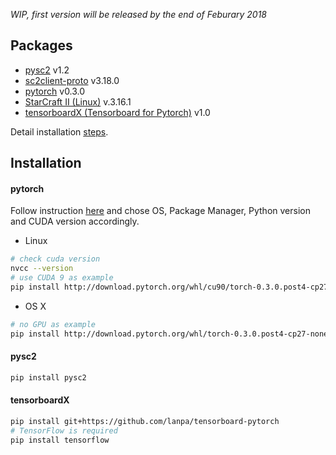 *WIP, first version will be released by the end of Feburary 2018*

## Packages
* [pysc2](https://github.com/deepmind/pysc2) v1.2
* [sc2client-proto](https://github.com/Blizzard/s2client-proto) v3.18.0
* [pytorch](https://github.com/pytorch/pytorch) v0.3.0
* [StarCraft II (Linux)](https://github.com/Blizzard/s2client-proto#downloads) v.3.16.1
* [tensorboardX (Tensorboard for Pytorch)](https://github.com/lanpa/tensorboard-pytorch) v1.0

Detail installation [steps](#installation).

## <a id='installation'></a> Installation
#### pytorch
Follow instruction [here](http://pytorch.org) and chose OS, Package Manager, Python version and CUDA version accordingly.
- Linux
```bash
# check cuda version
nvcc --version
# use CUDA 9 as example
pip install http://download.pytorch.org/whl/cu90/torch-0.3.0.post4-cp27-cp27mu-linux_x86_64.whl
```
- OS X
```bash
# no GPU as example
pip install http://download.pytorch.org/whl/torch-0.3.0.post4-cp27-none-macosx_10_6_x86_64.whl 
```
#### pysc2
```bash
pip install pysc2
```
#### tensorboardX
```bash
pip install git+https://github.com/lanpa/tensorboard-pytorch
# TensorFlow is required
pip install tensorflow
```
